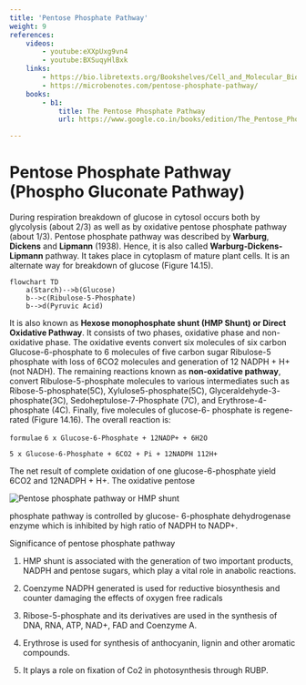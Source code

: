```yaml
---
title: 'Pentose Phosphate Pathway'
weight: 9
references:
    videos:
        - youtube:eXXpUxg9vn4
        - youtube:BXSuqyHlBxk
    links:
        - https://bio.libretexts.org/Bookshelves/Cell_and_Molecular_Biology/Book%3A_Cells_-_Molecules_and_Mechanisms_(Wong)/06%3A_Metabolism_II__Anabolic_Reactions/6.03%3A_The_Pentose_Phosphate_Pathway
        - https://microbenotes.com/pentose-phosphate-pathway/
    books:
        - b1:
            title: The Pentose Phosphate Pathway
            url: https://www.google.co.in/books/edition/The_Pentose_Phosphate_Pathway/Yqwcbzfw8cYC?hl=en&gbpv=0

---
```


# Pentose Phosphate Pathway (Phospho Gluconate Pathway)

During respiration breakdown of glucose in cytosol occurs both by glycolysis (about 2/3) as well as by oxidative pentose phosphate pathway (about 1/3). Pentose phosphate pathway was described by **Warburg**, **Dickens** and **Lipmann**  (1938). Hence, it is also called **Warburg-Dickens-Lipmann** pathway. It takes place in cytoplasm of mature plant cells. It is an alternate way for breakdown of glucose (Figure 14.15).

```mermaid
flowchart TD
    a(Starch)-->b(Glucose)
    b-->c(Ribulose-5-Phosphate)
    b-->d(Pyruvic Acid)
```
It is also known as **Hexose monophosphate shunt (HMP Shunt) or Direct Oxidative Pathway**. It consists of two phases, oxidative phase and non-oxidative phase. The oxidative events convert six molecules of six carbon Glucose-6-phosphate to 6 molecules of five carbon sugar Ribulose-5 phosphate with loss of 6CO2 molecules and generation of 12  NADPH + H+ (not  NADH). The remaining reactions known as **non-oxidative pathway**, convert Ribulose-5-phosphate molecules to various intermediates such as Ribose-5-phosphate(5C), Xylulose5-phosphate(5C), Glyceraldehyde-3- phosphate(3C), Sedoheptulose-7-Phosphate (7C), and Erythrose-4-phosphate (4C). Finally, five molecules of glucose-6- phosphate is regene-rated (Figure 14.16). The overall reaction is:  

`formulae`
`6 x Glucose-6-Phosphate + 12NADP+ + 6H2O`

`5 x Glucose-6-Phosphate + 6CO2 + Pi + 12NADPH 112H+`

The net result of complete oxidation of one glucose-6-phosphate yield 6CO2 and 12NADPH + H+. The oxidative pentose 

![Pentose phosphate pathway or HMP shunt](eight.png)


phosphate pathway is controlled by glucose- 6-phosphate dehydrogenase enzyme which is inhibited by high ratio of NADPH to NADP+.

Significance of pentose phosphate pathway 

1. HMP shunt is associated with the generation of two important products, NADPH and pentose sugars, which play a vital role in anabolic reactions.

2. Coenzyme NADPH generated is used for reductive biosynthesis and counter damaging the effects of oxygen free radicals

3. Ribose-5-phosphate and its derivatives are used in the synthesis of DNA, RNA, ATP, NAD+, FAD and Coenzyme A.

4. Erythrose is used for synthesis of anthocyanin, lignin and other aromatic compounds.

5. It plays a role on fixation of Co2 in photosynthesis through RUBP.
